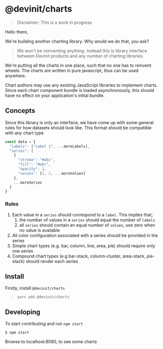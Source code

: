# @devinit/charts

> Disclaimer: This is a work in progress

Hello there,

We're building another charting library. Why would we do that, you ask? 

> We won't be reinventing anything. Instead this is library interface between DevInit products and any number of charting libraries.

We're putting all the charts in one place, such that no one has to reinvent wheels. The charts are written in pure javascript, thus can be used anywhere.

Chart authors may use any existing JavaScript libraries to implement charts. Since each chart component bundle is loaded asynchronously, this should have no effect on your application's initial bundle.

## Concepts

Since this library is only an interface, we have come up with some general rules for how datasets should look like. This format should be compatible with any chart type

```js
const data = {
  "labels": ["Label 1", ...moreLabels], 
  "series": [
    {
      "stroke": "#abc", 
      "fill": "#abc", 
      "opacity": 1, 
      "values": [1, 2, ...moreValues]
    },
    ...moreSeries
  ]
}
```

### Rules
1. Each value in a `series` should correspond to a `label`. This implies that;
    1. the number of values in a `series` should equal the number of `labels`
    2. all `series` should contain an equal number of `values`, use zero when no value is available
2. All color configuration associated with a series should be provided in the series
3. Simple chart types (e.g. bar, column, line, area, pie) should require only one series
4. Compound chart types (e.g bar-stack, column-cluster, area-stack, pie-stack) should render each series 

## Install
Firstly, install `@devinit/charts`

> `yarn add @devinit/charts`

## Developing

To start contributing and run `npm start`

```
$ npm start
```

Browse to localhost:8080, to see some charts

